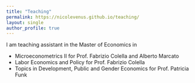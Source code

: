 ```yaml
---
title: "Teaching"
permalink: https://nicolevenus.github.io/teaching/
layout: single
author_profile: true
---
```


I am teaching assistant in the Master of Economics in
* Microeconometrics II for Prof. Fabrizio Colella and Alberto Marcato
* Labor Economics and Policy for Prof. Fabrizio Colella
* Topics in Development, Public and Gender Economics for Prof. Patricia Funk
